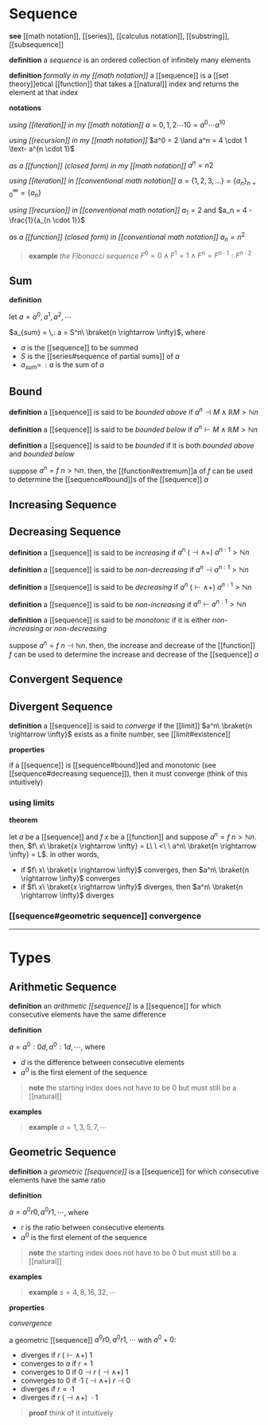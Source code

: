 # Sequence

**see** [[math notation]], [[series]], [[calculus notation]], [[substring]], [[subsequence]]

**definition** a _sequence_ is an ordered collection of infinitely many elements

**definition** _formally in my [[math notation]]_ a [[sequence]] is a [[set theory]]etical [[function]] that takes a [[natural]] index and returns the element at that index

**notations**

_using [[iteration]] in my [[math notation]]_ $a = 0, 1, 2 \cdots 10 = a^0 \cdots a^{10}$

_using [[recursion]] in my [[math notation]]_ $a^0 = 2 \land a^n = 4 \cdot 1 \text- a^{n \cdot 1}$

_as a [[function]] (closed form) in my [[math notation]]_ $a^n = n2$

_using [[iteration]] in [[conventional math notation]]_ $a = \lbrace 1, 2, 3, \dots \rbrace = \lbrace a_n \rbrace_{n = 0}^{\infty} = \lbrace a_n \rbrace$

_using [[recursion]] in [[conventional math notation]]_ $a_1 = 2$ and $a_n = 4 - \frac{1}{a_{n \cdot 1}}$

_as a [[function]] (closed form) in [[conventional math notation]]_ $a_n = n^2$

> **example** _the Fibonacci sequence_ $F^0 = 0 \land F^1 = 1 \land F^n = F^{n \cdot 1} : F^{n \cdot 2}$

## Sum

**definition**

let $a = a^0, a^1, a^2, \cdots$

$a_{sum} = \,: a = S^n\ \braket{n \rightarrow \infty}$, where

- $a$ is the [[sequence]] to be summed
- $S$ is the [[series#sequence of partial sums]] of $a$
- $a_{sum} = \,: a$ is the sum of $a$

## Bound

**definition** a [[sequence]] is said to be _bounded above_ if $a^n \dashv M \land \mathbb R M > \mathbb N n$

**definition** a [[sequence]] is said to be _bounded below_ if $a^n \vdash M \land \mathbb R M > \mathbb N n$

**definition** a [[sequence]] is said to be _bounded_ if it is both _bounded above_ and _bounded below_

suppose $a^n = f\ n > \mathbb N n$. then, the [[function#extremum]]a of $f$ can be used to determine the [[sequence#bound]]s of the [[sequence]] $a$

## Increasing Sequence

## Decreasing Sequence

**definition** a [[sequence]] is said to be _increasing_ if $a^n\ (\dashv \land +)\ a^{n : 1} > \mathbb N n$

**definition** a [[sequence]] is said to be _non-decreasing_ if $a^n \dashv a^{n : 1} > \mathbb N n$

**definition** a [[sequence]] is said to be _decreasing_ if $a^n\ (\vdash \land +)\ a^{n : 1} > \mathbb N n$

**definition** a [[sequence]] is said to be _non-increasing_ if $a^n \vdash a^{n : 1} > \mathbb N n$

**definition** a [[sequence]] is said to be _monotonic_ if it is either _non-increasing_ or _non-decreasing_

suppose $a^n = f\ n \dashv \mathbb N n$. then, the increase and decrease of the [[function]] $f$ can be used to determine the increase and decrease of the [[sequence]] $a$

## Convergent Sequence

## Divergent Sequence

**definition** a [[sequence]] is said to _converge_ if the [[limit]] $a^n\ \braket{n \rightarrow \infty}$ exists as a finite number, see [[limit#existence]]

**properties**

if a [[sequence]] is [[sequence#bound]]ed and monotonic (see [[sequence#decreasing sequence]]), then it must converge (think of this intuitively)

### using limits

**theorem**

let $a$ be a [[sequence]] and $f\ x$ be a [[function]] and suppose $a^n = f\ n > \mathbb N n$. then, $f\ x\ \braket{x \rightarrow \infty} = L\ \ <\ \ a^n\ \braket{n \rightarrow \infty} = L$. in other words,

- if $f\ x\ \braket{x \rightarrow \infty}$ converges, then $a^n\ \braket{n \rightarrow \infty}$ converges
- if $f\ x\ \braket{x \rightarrow \infty}$ diverges, then $a^n\ \braket{n \rightarrow \infty}$ diverges

### [[sequence#geometric sequence]] convergence

---

# Types

## Arithmetic Sequence

**definition** an _arithmetic [[sequence]]_ is a [[sequence]] for which consecutive elements have the same difference

**definition**

$a = a^0 : 0d, a^0 : 1d, \cdots$, where

- $d$ is the difference between consecutive elements
- $a^0$ is the first element of the sequence

> **note** the starting index does not have to be $0$ but must still be a [[natural]]

**examples**

> **example** $a = 1, 3, 5, 7, \cdots$

## Geometric Sequence

**definition** a _geometric [[sequence]]_ is a [[sequence]] for which consecutive elements have the same ratio

**definition**

$a = a^0r0, a^0r1, \cdots$, where

- $r$ is the ratio between consecutive elements
- $a^0$ is the first element of the sequence

> **note** the starting index does not have to be $0$ but must still be a [[natural]]

**examples**

> **example** $s = 4, 8, 16, 32, \cdots$

**properties**

_convergence_

a geometric [[sequence]] $a^0r0, a^0r1, \cdots$ with $a^0 + 0$:

- diverges if $r\ (\vdash \land +)\ 1$
- converges to $a$ if $r = 1$
- converges to $0$ if $0 \dashv r\ (\dashv \land +)\ 1$
- converges to $0$ if $\cdot 1\ (\dashv \land +)\ r \dashv 0$
- diverges if $r = \cdot 1$
- diverges if $r\ (\dashv \land +)\ \cdot 1$

> **proof** think of it intuitively
